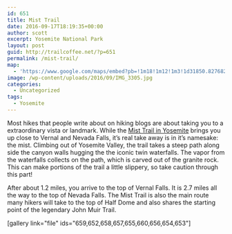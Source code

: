 ```yaml
---
id: 651
title: Mist Trail
date: 2016-09-17T18:19:35+00:00
author: scott
excerpt: Yosemite National Park
layout: post
guid: http://trailcoffee.net/?p=651
permalink: /mist-trail/
map:
  - 'https://www.google.com/maps/embed?pb=!1m18!1m12!1m3!1d31850.827682449224!2d-119.57446943520263!3d37.731413622048414!2m3!1f0!2f0!3f0!3m2!1i1024!2i768!4f13.1!3m3!1m2!1s0x0%3A0xd97577fea138769b!2sHappy+Isles+Trailhead!5e1!3m2!1sen!2sus!4v1473641043680'
image: /wp-content/uploads/2016/09/IMG_3305.jpg
categories:
  - Uncategorized
tags:
  - Yosemite
---
```

Most hikes that people write about on hiking blogs are about taking you to a extraordinary vista or landmark. While the <a href="https://www.nps.gov/yose/planyourvisit/vernalnevadatrail.htm">Mist Trail in Yosemite</a> brings you up close to Vernal and Nevada Falls, it’s real take away is in it’s namesake: the mist. Climbing out of Yosemite Valley, the trail takes a steep path along side the canyon walls hugging the the iconic twin waterfalls. The vapor from the waterfalls collects on the path, which is carved out of the granite rock. This can make portions of the trail a little slippery, so take caution through this part!

After about 1.2 miles, you arrive to the top of Vernal Falls. It is 2.7 miles all the way to the top of Nevada Falls. The Mist Trail is also the main route many hikers will take to the top of Half Dome and also shares the starting point of the legendary John Muir Trail.

[gallery link="file" ids="659,652,658,657,655,660,656,654,653"]